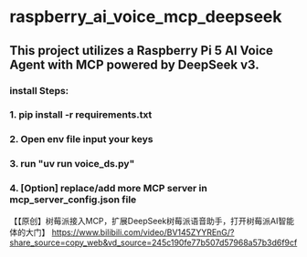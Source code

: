 # raspberry_ai_voice_mcp_deepseek
## This project utilizes a Raspberry Pi 5 AI Voice Agent with MCP powered by DeepSeek v3.

### install Steps:
### 1. pip install -r requirements.txt
### 2. Open env file input your keys
### 3. run "uv run voice_ds.py"
### 4. [Option] replace/add more MCP server in mcp_server_config.json file

【【原创】树莓派接入MCP，扩展DeepSeek树莓派语音助手，打开树莓派AI智能体的大门】 https://www.bilibili.com/video/BV145ZYYREnG/?share_source=copy_web&vd_source=245c190fe77b507d57968a57b3d6f9cf
